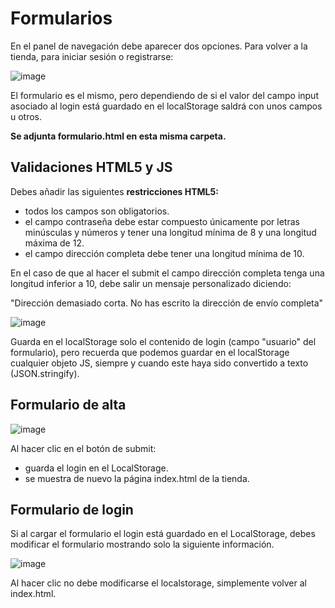 # Formularios

En el panel de navegación debe aparecer dos opciones. Para volver a la tienda, para iniciar sesión o registrarse:

![image](https://user-images.githubusercontent.com/91023374/166509110-ec603004-5653-4129-bdfd-a707d11b4057.png)

El formulario es el mismo, pero dependiendo de si el valor del campo input asociado al login está guardado en el localStorage saldrá con unos campos u otros.

**Se adjunta formulario.html en esta misma carpeta.**

## Validaciones HTML5 y JS
Debes añadir las siguientes **restricciones HTML5:**
- todos los campos son obligatorios.
- el campo contraseña debe estar compuesto únicamente por letras minúsculas y números y tener una longitud mínima de 8 y una longitud máxima de 12.
- el campo dirección completa debe tener una longitud mínima de 10.

En el caso de que al hacer el submit el campo dirección completa tenga una longitud inferior a 10, debe salir un mensaje personalizado diciendo:

"Dirección demasiado corta. No has escrito la dirección de envío completa"

![image](https://user-images.githubusercontent.com/91023374/166656454-27a706f1-f521-4438-8e9e-dc881b204ff3.png)



Guarda en el localStorage solo el contenido de login (campo "usuario" del formulario), pero recuerda que podemos guardar en el localStorage cualquier objeto JS, siempre y cuando este haya sido convertido a texto (JSON.stringify).

## Formulario de alta

![image](https://user-images.githubusercontent.com/91023374/166505711-86e440f8-6b4d-4b7b-aeed-9923f15fa331.png)

Al hacer clic en el botón de submit:

- guarda el login en el LocalStorage.
- se muestra de nuevo la página index.html de la tienda.

## Formulario de login

Si al cargar el formulario el login está guardado en el LocalStorage, debes modificar el formulario mostrando solo la siguiente información.

![image](https://user-images.githubusercontent.com/91023374/166505634-e3c9dcb8-a7cb-4fbf-8846-204c4fb895c0.png)

Al hacer clic no debe modificarse el localstorage, simplemente volver al index.html.
